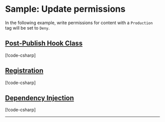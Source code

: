 # Sample: Update permissions

In the following example, write permissions for content with a `Production` tag will be set to `Deny`.

## [Post-Publish Hook Class](#tab/class)

[!code-csharp[](../../../../examples/Csharp.ExampleApplication/Hooks/PostPublish/UpdatePermissionsHook.cs#class)]

## [Registration](#tab/registration)

[!code-csharp[](../../../../examples/Csharp.ExampleApplication/MyMigrationApplication.cs#UpdatePermissionsHook-Registration)]

## [Dependency Injection](#tab/di)

[!code-csharp[](../../../../examples/Csharp.ExampleApplication/Program.cs#UpdatePermissionsHook-DI)]

---
